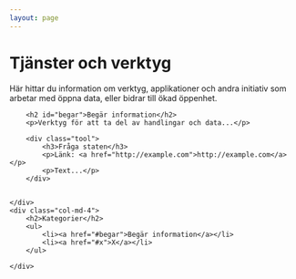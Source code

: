```yaml
---
layout: page
---
```

<!-- page content start -->

<div class="container">
  <div class="row">
    <div class="col-md-8">
        <h1>Tjänster och verktyg</h1>
        <p>
        Här hittar du information om verktyg, applikationer och andra initiativ som arbetar med öppna data, eller bidrar till ökad öppenhet.
        </p>

        <h2 id="begar">Begär information</h2>
        <p>Verktyg för att ta del av handlingar och data...</p>

        <div class="tool">
            <h3>Fråga staten</h3>
            <p>Länk: <a href="http://example.com">http://example.com</a></p>
            <p>Text...</p>
        </div>


    </div>
    <div class="col-md-4">
        <h2>Kategorier</h2>
        <ul>
            <li><a href="#begar">Begär information</a></li>
            <li><a href="#x">X</a></li>
        </ul>

    </div>
  </div>
</div>

